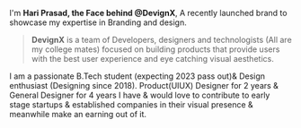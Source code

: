 I'm **Hari Prasad, the Face behind @DevignX**, A recently launched brand to showcase my expertise in Branding and design.<br>

> **DevignX** is a team of Developers, designers and technologists (All are my college mates) focused on building products that provide users with the best user experience and eye catching visual aesthetics.


I am a passionate B.Tech student (expecting 2023 pass out)& Design enthusiast (Designing since 2018). Product(UIUX) Designer for 2 years & General Designer for 4 years
I have & would love to contribute to early stage startups & established companies in their visual presence & meanwhile make an earning out of it.


